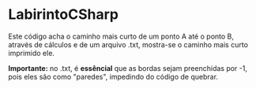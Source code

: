 # LabirintoCSharp

 Este código acha o caminho mais curto de um ponto A até o ponto B, através de cálculos e de um arquivo .txt, mostra-se o caminho mais curto imprimido ele.
 
 **Importante:** no .txt, é **essêncial** que as bordas sejam preenchidas por -1, pois eles são como "paredes", impedindo do código de quebrar.
 
